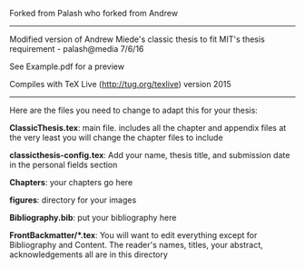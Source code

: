Forked from Palash who forked from Andrew

-------------------

Modified version of Andrew Miede's classic thesis to fit MIT's thesis requirement - palash@media 7/6/16

See Example.pdf for a preview

Compiles with TeX Live (http://tug.org/texlive) version 2015

-------------------

Here are the files you need to change to adapt this for your thesis:

**ClassicThesis.tex**: main file. includes all the chapter and appendix files at 
the very least you will change the chapter files to include

**classicthesis-config.tex**: Add your name,  thesis title, and submission date in the personal fields section

**Chapters**: your chapters go here

**figures**: directory for your images

**Bibliography.bib**: put your bibliography here

**FrontBackmatter/*.tex**: You will want to edit everything except for Bibliography 
and Content. The reader's names, titles, your abstract, acknowledgements all are in 
this directory

